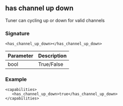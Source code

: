 ## has channel up down

Tuner can cycling up or down for valid channels


### Signature

`<has_channel_up_down></has_channel_up_down>`


| Parameter | Description |
| --- | --- |
| bool | True/False |


### Example

```
<capabilities>
   <has_channel_up_down>true</has_channel_up_down>
</capabilities>
```
